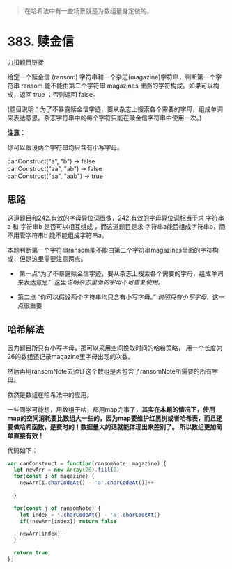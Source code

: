 > 在哈希法中有一些场景就是为数组量身定做的。

# 383. 赎金信

[力扣题目链接](https://leetcode-cn.com/problems/ransom-note/)

给定一个赎金信 (ransom) 字符串和一个杂志(magazine)字符串，判断第一个字符串 ransom 能不能由第二个字符串 magazines 里面的字符构成。如果可以构成，返回 true ；否则返回 false。

(题目说明：为了不暴露赎金信字迹，要从杂志上搜索各个需要的字母，组成单词来表达意思。杂志字符串中的每个字符只能在赎金信字符串中使用一次。)

**注意：**

你可以假设两个字符串均只含有小写字母。

canConstruct("a", "b") -> false     
canConstruct("aa", "ab") -> false      
canConstruct("aa", "aab") -> true      

## 思路

这道题目和[242.有效的字母异位词](https://programmercarl.com/0242.有效的字母异位词.html)很像，[242.有效的字母异位词](https://programmercarl.com/0242.有效的字母异位词.html)相当于求 字符串a 和 字符串b 是否可以相互组成 ，而这道题目是求 字符串a能否组成字符串b，而不用管字符串b 能不能组成字符串a。

本题判断第一个字符串ransom能不能由第二个字符串magazines里面的字符构成，但是这里需要注意两点。

*  第一点“为了不暴露赎金信字迹，要从杂志上搜索各个需要的字母，组成单词来表达意思”  这里*说明杂志里面的字母不可重复使用。*

*  第二点 “你可以假设两个字符串均只含有小写字母。” *说明只有小写字母*，这一点很重要


## 哈希解法

因为题目所只有小写字母，那可以采用空间换取时间的哈希策略， 用一个长度为26的数组还记录magazine里字母出现的次数。

然后再用ransomNote去验证这个数组是否包含了ransomNote所需要的所有字母。

依然是数组在哈希法中的应用。

一些同学可能想，用数组干啥，都用map完事了，**其实在本题的情况下，使用map的空间消耗要比数组大一些的，因为map要维护红黑树或者哈希表，而且还要做哈希函数，是费时的！数据量大的话就能体现出来差别了。 所以数组更加简单直接有效！**

代码如下：

```js
var canConstruct = function(ransomNote, magazine) {
  let newArr = new Array(26).fill(0)
  for(const i of magazine) {
    newArr[i.charCodeAt() - 'a'.charCodeAt()]++
   
  }

  for(const j of ransomNote) {
    let index = j.charCodeAt() - 'a'.charCodeAt()
    if(!newArr[index]) return false

    newArr[index]--
  }

  return true
};
```
